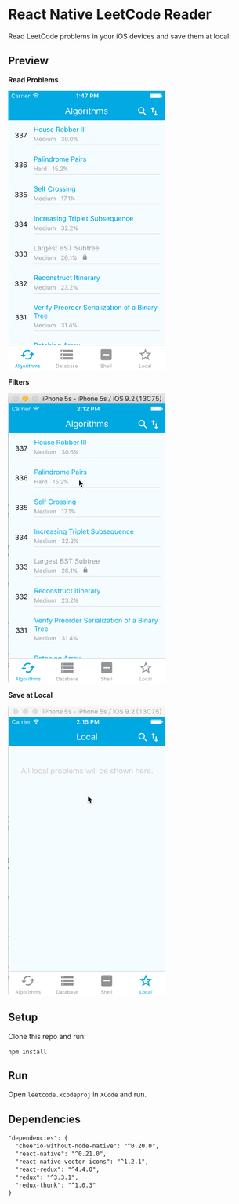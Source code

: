 # React Native LeetCode Reader

Read LeetCode problems in your iOS devices and save them at local.

## Preview

__Read Problems__

![preview problem list](./readme-img/read_problems.gif)

__Filters__

![preview problem detail](./readme-img/filter.gif)

__Save at Local__

![preview discuss](./readme-img/save_at_local.gif)

## Setup

Clone this repo and run:

```
npm install
```

## Run

Open `leetcode.xcodeproj` in `XCode` and run.

## Dependencies

```
"dependencies": {
  "cheerio-without-node-native": "^0.20.0",
  "react-native": "^0.21.0",
  "react-native-vector-icons": "^1.2.1",
  "react-redux": "^4.4.0",
  "redux": "^3.3.1",
  "redux-thunk": "^1.0.3"
}
```
